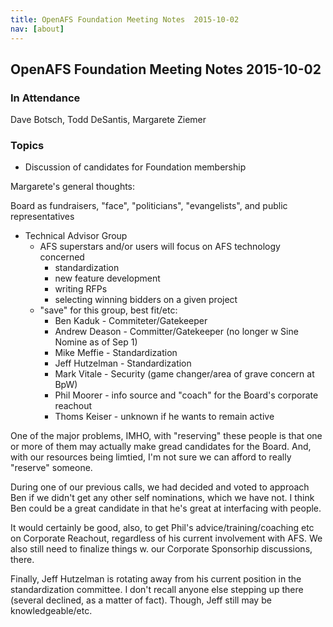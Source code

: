 ```yaml
---
title: OpenAFS Foundation Meeting Notes  2015-10-02
nav: [about]
---
```


## OpenAFS Foundation Meeting Notes  2015-10-02 ##

### In Attendance ###

 Dave Botsch,
 Todd DeSantis,
 Margarete Ziemer

### Topics ###

* Discussion of candidates for Foundation membership

Margarete's general thoughts:

Board as fundraisers, "face", "politicians", "evangelists", and public representatives
  * Technical Advisor Group
    * AFS superstars and/or users will focus on AFS technology concerned
      * standardization
      * new feature development
      * writing RFPs
      * selecting winning bidders on a given project
    * "save" for this group, best fit/etc:
      * Ben Kaduk - Commiteter/Gatekeeper
      * Andrew Deason - Committer/Gatekeeper (no longer w Sine Nomine as of Sep 1)
      * Mike Meffie - Standardization
      * Jeff Hutzelman - Standardization
      * Mark Vitale - Security (game changer/area of grave concern at BpW)
      * Phil Moorer - info source and "coach" for the Board's corporate reachout
      * Thoms Keiser - unknown if he wants to remain active

One of the major problems, IMHO, with "reserving" these people is that
one or more of them may actually make gread candidates for the Board.
And, with our resources being limtied, I'm not sure we can afford to
really "reserve" someone.

During one of our previous calls, we had decided and voted to approach
Ben if we didn't get any other self nominations, which we have not. I
think Ben could be a great candidate in that he's great at interfacing
with people.

It would certainly be good, also, to get Phil's advice/training/coaching
etc on Corporate Reachout, regardless of his current involvement with
AFS. We also still need to finalize things w. our Corporate Sponsorhip
discussions, there.

Finally, Jeff Hutzelman is rotating away from his current position in
the standardization committee. I don't recall anyone else stepping up
there (several declined, as a matter of fact). Though, Jeff still may be
knowledgeable/etc.
